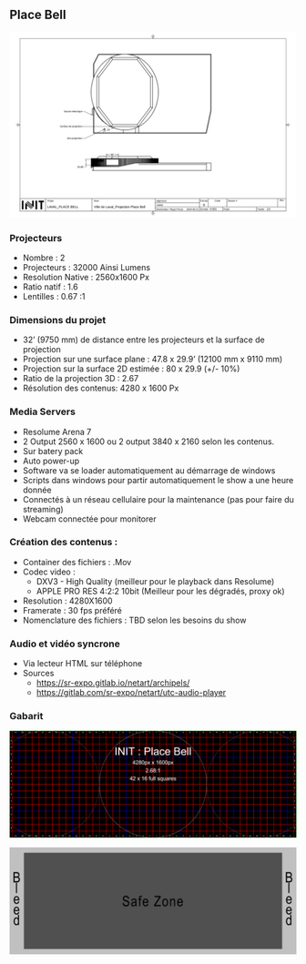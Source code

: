 ## Place Bell

![Plantation](./VDL_Projection%20Place%20Bell.svg)

### Projecteurs

- Nombre : 2
- Projecteurs : 32000 Ainsi Lumens
- Resolution Native : 2560x1600 Px
- Ratio natif : 1.6
- Lentilles : 0.67 :1


### Dimensions du projet
- 32’ (9750 mm) de distance entre les projecteurs et la surface de projection
- Projection sur une surface plane : 47.8 x 29.9’ (12100 mm x 9110 mm)
- Projection sur la surface 2D estimée : 80 x 29.9 (+/- 10%) 
- Ratio de la projection 3D : 2.67
- Résolution des contenus: 4280 x 1600 Px 


### Media Servers 
- Resolume Arena 7
- 2 Output 2560 x 1600 ou 2 output 3840 x 2160 selon les contenus.
- Sur batery pack
- Auto power-up
- Software va se loader automatiquement au démarrage de windows
- Scripts dans windows pour partir automatiquement le show a une heure donnée
- Connectés à un réseau cellulaire pour la maintenance (pas pour faire du streaming)
- Webcam connectée pour monitorer

### Création des contenus :
- Container des fichiers : .Mov
- Codec video : 
    * DXV3 - High Quality (meilleur pour le playback dans Resolume) 
    * APPLE PRO RES 4:2:2 10bit (Meilleur pour les dégradés, proxy ok)
- Resolution : 4280X1600
- Framerate : 30 fps préféré
- Nomenclature des fichiers : TBD selon les besoins du show


### Audio et vidéo syncrone 

* Via lecteur HTML sur téléphone
* Sources 
    * https://sr-expo.gitlab.io/netart/archipels/
    * https://gitlab.com/sr-expo/netart/utc-audio-player


### Gabarit

![Gabarit 4280x1600](./INIT_Place%20Bell_4280x1600_small_grid.png)

![Zone de projection](./INIT_Place%20Bell_4280x1600_bleed.png)


